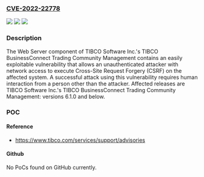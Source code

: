 ### [CVE-2022-22778](https://cve.mitre.org/cgi-bin/cvename.cgi?name=CVE-2022-22778)
![](https://img.shields.io/static/v1?label=Product&message=TIBCO%20BusinessConnect%20Trading%20Community%20Management&color=blue)
![](https://img.shields.io/static/v1?label=Version&message=%3C%3D%206.1.0%20&color=brighgreen)
![](https://img.shields.io/static/v1?label=Vulnerability&message=In%20the%20worst%20case%2C%20if%20the%20victim%20is%20a%20privileged%20administrator%2C%20successful%20execution%20of%20these%20vulnerabilities%20can%20result%20in%20an%20attacker%20gaining%20full%20administrative%20access%20to%20the%20affected%20system.&color=brighgreen)

### Description

The Web Server component of TIBCO Software Inc.'s TIBCO BusinessConnect Trading Community Management contains an easily exploitable vulnerability that allows an unauthenticated attacker with network access to execute Cross-Site Request Forgery (CSRF) on the affected system. A successful attack using this vulnerability requires human interaction from a person other than the attacker. Affected releases are TIBCO Software Inc.'s TIBCO BusinessConnect Trading Community Management: versions 6.1.0 and below.

### POC

#### Reference
- https://www.tibco.com/services/support/advisories

#### Github
No PoCs found on GitHub currently.

